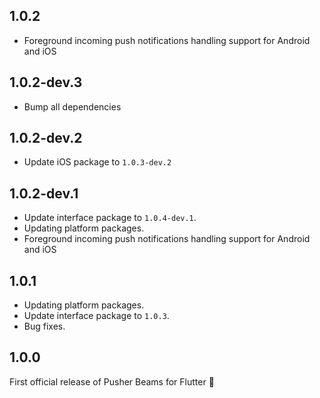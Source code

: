 
## 1.0.2
- Foreground incoming push notifications handling support for Android and iOS

## 1.0.2-dev.3
- Bump all dependencies

## 1.0.2-dev.2
- Update iOS package to `1.0.3-dev.2`

## 1.0.2-dev.1
- Update interface package to `1.0.4-dev.1`.
- Updating platform packages.
- Foreground incoming push notifications handling support for Android and iOS

## 1.0.1
- Updating platform packages.
- Update interface package to `1.0.3`.
- Bug fixes.

## 1.0.0
First official release of Pusher Beams for Flutter 🎉

